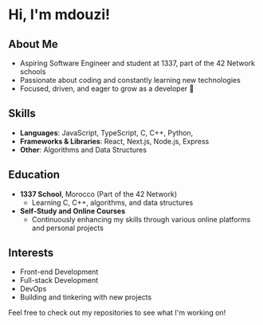 # Hi, I'm mdouzi!

## About Me
- Aspiring Software Engineer and student at 1337, part of the 42 Network schools
- Passionate about coding and constantly learning new technologies
- Focused, driven, and eager to grow as a developer 🦾

## Skills
- **Languages**: JavaScript, TypeScript, C, C++, Python, 
- **Frameworks & Libraries**: React, Next.js, Node.js, Express
- **Other**: Algorithms and Data Structures

## Education
- **1337 School**, Morocco (Part of the 42 Network)
  - Learning C, C++, algorithms, and data structures
- **Self-Study and Online Courses**
  - Continuously enhancing my skills through various online platforms and personal projects

## Interests
- Front-end Development
- Full-stack Development
- DevOps
- Building and tinkering with new projects
  
Feel free to check out my repositories to see what I'm working on!

